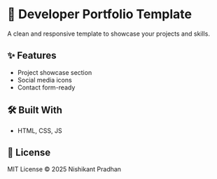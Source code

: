 # 💼 Developer Portfolio Template

A clean and responsive template to showcase your projects and skills.

## ✨ Features
- Project showcase section
- Social media icons
- Contact form-ready

## 🛠️ Built With
- HTML, CSS, JS

## 📄 License
MIT License © 2025 Nishikant Pradhan

